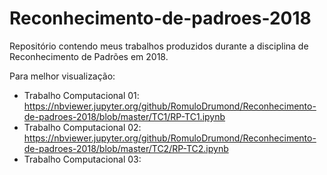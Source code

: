 # Reconhecimento-de-padroes-2018
Repositório contendo meus trabalhos produzidos durante a disciplina de Reconhecimento de Padrões em 2018.

Para melhor visualização:
* Trabalho Computacional 01: https://nbviewer.jupyter.org/github/RomuloDrumond/Reconhecimento-de-padroes-2018/blob/master/TC1/RP-TC1.ipynb
* Trabalho Computacional 02: https://nbviewer.jupyter.org/github/RomuloDrumond/Reconhecimento-de-padroes-2018/blob/master/TC2/RP-TC2.ipynb
* Trabalho Computacional 03:
